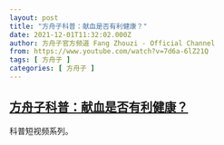 ```yaml
---
layout: post
title: "方舟子科普：献血是否有利健康？"
date: 2021-12-01T11:32:02.000Z
author: 方舟子官方频道 Fang Zhouzi - Official Channel
from: https://www.youtube.com/watch?v=7d6a-6lZ21Q
tags: [ 方舟子 ]
categories: [ 方舟子 ]
---
```

<!--1638358322000-->
[方舟子科普：献血是否有利健康？](https://www.youtube.com/watch?v=7d6a-6lZ21Q)
------

<div>
科普短视频系列。
</div>
